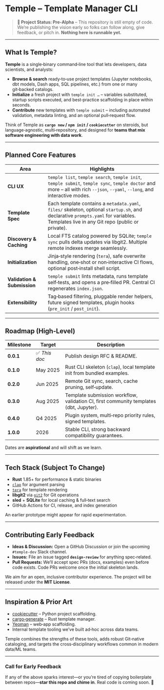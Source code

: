 # Temple – Template Manager CLI

> **🚧 Project Status: Pre‑Alpha** – This repository is still empty of code. We’re publishing the vision early so folks can follow along, give feedback, or pitch in. **Nothing here is runnable yet.**

---

## What Is Temple?

**Temple** is a single‑binary command‑line tool that lets developers, data scientists, and analysts:

* **Browse & search** ready‑to‑use project templates (Jupyter notebooks, dbt models, Dash apps, SQL pipelines, etc.) from one or many git‑backed catalogs.
* **Initialize** a fresh project with `temple init …` – variables substituted, startup scripts executed, and best‑practice scaffolding in place within seconds.
* **Contribute** new templates with `temple submit` – including automated validation, metadata linting, and an optional pull‑request flow.

Think of Temple as **`cargo new` / `npm init` / `cookiecutter`** on steroids, but language‑agnostic, multi‑repository, and designed for **teams that mix software engineering with data work**.

---

## Planned Core Features

| Area | Highlights |
|------|------------|
| **CLI UX** | `temple list`, `temple search`, `temple init`, `temple submit`, `temple sync`, `temple doctor` and more – all with rich `--json`, `--yaml`, `--long`, and interactive modes. |
| **Template Spec** | Each template contains a `metadata.yaml`, `files/` skeleton, optional `startup.sh`, and declarative `prompts.yaml` for variables. Templates live in any Git repo (public or private). |
| **Discovery & Caching** | Local FTS catalog powered by SQLite; `temple sync` pulls delta updates via libgit2. Multiple remote indexes merge seamlessly. |
| **Initialization** | Jinja‑style rendering (`tera`), safe overwrite handling, one‑shot or non‑interactive CI flows, optional post‑install shell script. |
| **Validation & Submission** | `temple submit` lints metadata, runs template self‑tests, and opens a pre‑filled PR. Central CI regenerates `index.json`. |
| **Extensibility** | Tag‑based filtering, pluggable render helpers, future signed templates, plugin hooks (`pre_init` / `post_init`). |

---

## Roadmap (High‑Level)

| Milestone | Target | Description |
|-----------|--------|-------------|
| **0.0.1** | ✅ *This doc* | Publish design RFC & README. |
| **0.1.0** | May 2025 | Rust CLI skeleton (`clap`), local template init from bundled examples. |
| **0.2.0** | Jun 2025 | Remote Git sync, search, cache pruning, self‑update. |
| **0.3.0** | Aug 2025 | Template submission workflow, validation CI, first community templates (dbt, Jupyter). |
| **0.4.0** | Q4 2025 | Plugin system, multi‑repo priority rules, signed templates. |
| **1.0.0** | 2026 | Stable CLI, strong backward compatibility guarantees. |

Dates are **aspirational** and will shift as we learn.

---

## Tech Stack (Subject To Change)

* **Rust** 1.85+ for performance & static binaries
* [`clap`](https://github.com/clap-rs/clap) for argument parsing
* [`tera`](https://github.com/Keats/tera) for template rendering
* **libgit2** via [`git2`](https://github.com/rust-lang/git2-rs) for Git operations
* **sled** + **SQLite** for local caching & full‑text search
* GitHub Actions for CI, release, and index generation

An earlier prototype might appear for rapid experimentation.

---

## Contributing Early Feedback

* **Ideas & Discussion:** Open a GitHub Discussion or join the upcoming `#temple-dev` Slack channel.
* **Issues:** File an issue tagged **`design‑review`** for anything spec‑related.
* **Pull Requests:** We’ll accept spec PRs (docs, examples) even before code exists. Code PRs welcome once the initial skeleton lands.

We aim for an open, inclusive contributor experience. The project will be released under the **MIT License**.

---

## Inspiration & Prior Art

* [cookiecutter](https://github.com/cookiecutter/cookiecutter) – Python project scaffolding.
* [cargo‑generate](https://github.com/cargo-generate/cargo-generate) – Rust template manager.
* [Yeoman](https://yeoman.io/) – web‑app scaffolding.
* Internal template tooling we’ve built ad‑hoc across data teams.

Temple combines the strengths of these tools, adds robust Git‑native cataloging, and targets the cross‑disciplinary workflows common in modern data/ML teams.

---

### Call for Early Feedback

If any of the above sparks interest—or you’re tired of copying boilerplate between repos—**star this repo and chime in**. Real code is coming soon. 💫


